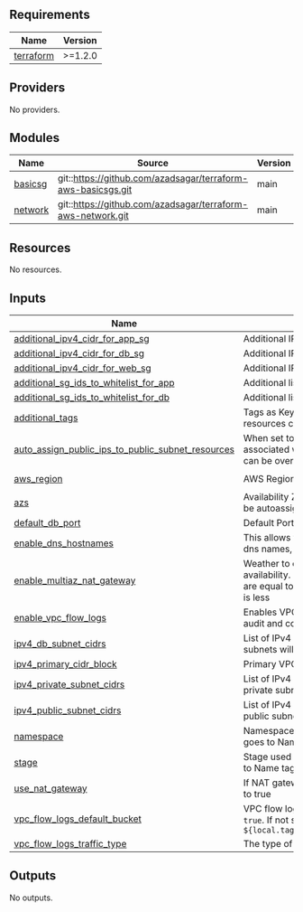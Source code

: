 ## Requirements

| Name | Version |
|------|---------|
| <a name="requirement_terraform"></a> [terraform](#requirement\_terraform) | >=1.2.0 |

## Providers

No providers.

## Modules

| Name | Source | Version |
|------|--------|---------|
| <a name="module_basicsg"></a> [basicsg](#module\_basicsg) | git::https://github.com/azadsagar/terraform-aws-basicsgs.git | main |
| <a name="module_network"></a> [network](#module\_network) | git::https://github.com/azadsagar/terraform-aws-network.git | main |

## Resources

No resources.

## Inputs

| Name | Description | Type | Default | Required |
|------|-------------|------|---------|:--------:|
| <a name="input_additional_ipv4_cidr_for_app_sg"></a> [additional\_ipv4\_cidr\_for\_app\_sg](#input\_additional\_ipv4\_cidr\_for\_app\_sg) | Additional IPv4 CIDR block to whitelist for App Security Group | `list(string)` | `[]` | no |
| <a name="input_additional_ipv4_cidr_for_db_sg"></a> [additional\_ipv4\_cidr\_for\_db\_sg](#input\_additional\_ipv4\_cidr\_for\_db\_sg) | Additional IPv4 CIDR block to whitelist for DB Security Group | `list(string)` | `[]` | no |
| <a name="input_additional_ipv4_cidr_for_web_sg"></a> [additional\_ipv4\_cidr\_for\_web\_sg](#input\_additional\_ipv4\_cidr\_for\_web\_sg) | Additional IPv4 CIDR block to whitelist for Web Security Group | `list(string)` | `[]` | no |
| <a name="input_additional_sg_ids_to_whitelist_for_app"></a> [additional\_sg\_ids\_to\_whitelist\_for\_app](#input\_additional\_sg\_ids\_to\_whitelist\_for\_app) | Additional list of Security Groups to whitelist for App Security Group | `list(string)` | `[]` | no |
| <a name="input_additional_sg_ids_to_whitelist_for_db"></a> [additional\_sg\_ids\_to\_whitelist\_for\_db](#input\_additional\_sg\_ids\_to\_whitelist\_for\_db) | Additional list of Security Groups to whitelist for DB Security Group | `list(string)` | `[]` | no |
| <a name="input_additional_tags"></a> [additional\_tags](#input\_additional\_tags) | Tags as Key/Value pair map. These tags are attached all the resources created by module | `map(string)` | `{}` | no |
| <a name="input_auto_assign_public_ips_to_public_subnet_resources"></a> [auto\_assign\_public\_ips\_to\_public\_subnet\_resources](#input\_auto\_assign\_public\_ips\_to\_public\_subnet\_resources) | When set to true, resources created in public subnets will be associated with public ip address by default. Default is to true. This can be overriden during the individual resources creation like EC2 | `bool` | `true` | no |
| <a name="input_aws_region"></a> [aws\_region](#input\_aws\_region) | AWS Region where resources will be created | `string` | `"us-east-1"` | no |
| <a name="input_azs"></a> [azs](#input\_azs) | Availability Zones as list, default is empty. If not provided, AZs will be autoassigned during subnet creation | `list(string)` | `[]` | no |
| <a name="input_default_db_port"></a> [default\_db\_port](#input\_default\_db\_port) | Default Port to be used by ingress rule for DB Subnet | `number` | `5432` | no |
| <a name="input_enable_dns_hostnames"></a> [enable\_dns\_hostnames](#input\_enable\_dns\_hostnames) | This allows your resources to be accessed via aws allocated internal dns names, default is true | `bool` | `true` | no |
| <a name="input_enable_multiaz_nat_gateway"></a> [enable\_multiaz\_nat\_gateway](#input\_enable\_multiaz\_nat\_gateway) | Weather to create multiple NAT Gateways per AZ for high availability. Default is set to false. Number of NAT Gateways Created are equal to the numebr AZS available or Public subnet, Whichever is less | `bool` | `false` | no |
| <a name="input_enable_vpc_flow_logs"></a> [enable\_vpc\_flow\_logs](#input\_enable\_vpc\_flow\_logs) | Enables VPC Flow logs. Default is false. You should enable this for audit and compliance | `bool` | `false` | no |
| <a name="input_ipv4_db_subnet_cidrs"></a> [ipv4\_db\_subnet\_cidrs](#input\_ipv4\_db\_subnet\_cidrs) | List of IPv4 CIDR Block for DB subnets. Default is empty list, No DB subnets will be created | `list(string)` | `[]` | no |
| <a name="input_ipv4_primary_cidr_block"></a> [ipv4\_primary\_cidr\_block](#input\_ipv4\_primary\_cidr\_block) | Primary VPC CIDR Block. Example 10.30.0.0/16 | `string` | n/a | yes |
| <a name="input_ipv4_private_subnet_cidrs"></a> [ipv4\_private\_subnet\_cidrs](#input\_ipv4\_private\_subnet\_cidrs) | List of IPv4 CIDR Block for Private subnets. Default is empty list, No private subnets will be created | `list(string)` | `[]` | no |
| <a name="input_ipv4_public_subnet_cidrs"></a> [ipv4\_public\_subnet\_cidrs](#input\_ipv4\_public\_subnet\_cidrs) | List of IPv4 CIDR Block for Public subnets. Default is empty list, No public subnets will be created | `list(string)` | `[]` | no |
| <a name="input_namespace"></a> [namespace](#input\_namespace) | Namespace used as one of the combination for tags prefix. Usually goes to Name tag | `string` | `"example"` | no |
| <a name="input_stage"></a> [stage](#input\_stage) | Stage used as one of the combination for tags prefix. Usually goes to Name tag and helps identify environment. Default is set to `dev` | `string` | `"dev"` | no |
| <a name="input_use_nat_gateway"></a> [use\_nat\_gateway](#input\_use\_nat\_gateway) | If NAT gateway should be created be Private subnet. Default is set to true | `bool` | `true` | no |
| <a name="input_vpc_flow_logs_default_bucket"></a> [vpc\_flow\_logs\_default\_bucket](#input\_vpc\_flow\_logs\_default\_bucket) | VPC flow logs bucket to be used, if `enable_vpc_flow_logs` is set to `true`. If not set bucket name will be prefixed by `${local.tag_prefix}-${data.aws_caller_identity.this.account_id}` | `string` | `""` | no |
| <a name="input_vpc_flow_logs_traffic_type"></a> [vpc\_flow\_logs\_traffic\_type](#input\_vpc\_flow\_logs\_traffic\_type) | The type of traffic to capture. Valid values: `ACCEPT`, `REJECT`, `ALL` | `string` | `"ALL"` | no |

## Outputs

No outputs.
